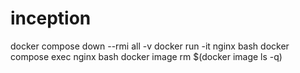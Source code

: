 # inception

docker compose down --rmi all -v
docker run -it nginx bash
docker compose exec nginx bash
docker image rm $(docker image ls -q)
